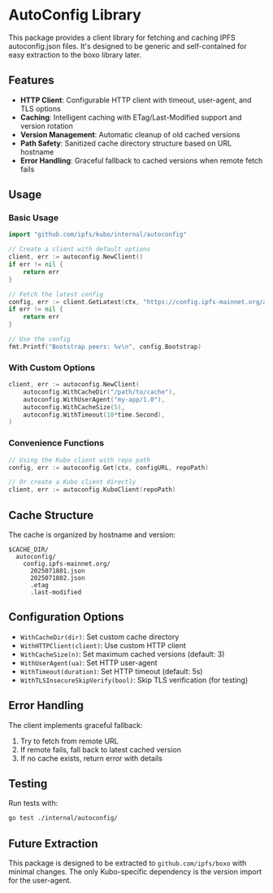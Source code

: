 # AutoConfig Library

This package provides a client library for fetching and caching IPFS autoconfig.json files. It's designed to be generic and self-contained for easy extraction to the boxo library later.

## Features

- **HTTP Client**: Configurable HTTP client with timeout, user-agent, and TLS options
- **Caching**: Intelligent caching with ETag/Last-Modified support and version rotation
- **Version Management**: Automatic cleanup of old cached versions
- **Path Safety**: Sanitized cache directory structure based on URL hostname
- **Error Handling**: Graceful fallback to cached versions when remote fetch fails

## Usage

### Basic Usage

```go
import "github.com/ipfs/kubo/internal/autoconfig"

// Create a client with default options
client, err := autoconfig.NewClient()
if err != nil {
    return err
}

// Fetch the latest config
config, err := client.GetLatest(ctx, "https://config.ipfs-mainnet.org/autoconfig.json")
if err != nil {
    return err
}

// Use the config
fmt.Printf("Bootstrap peers: %v\n", config.Bootstrap)
```

### With Custom Options

```go
client, err := autoconfig.NewClient(
    autoconfig.WithCacheDir("/path/to/cache"),
    autoconfig.WithUserAgent("my-app/1.0"),
    autoconfig.WithCacheSize(5),
    autoconfig.WithTimeout(10*time.Second),
)
```

### Convenience Functions

```go
// Using the Kubo client with repo path
config, err := autoconfig.Get(ctx, configURL, repoPath)

// Or create a Kubo client directly
client, err := autoconfig.KuboClient(repoPath)
```

## Cache Structure

The cache is organized by hostname and version:

```
$CACHE_DIR/
  autoconfig/
    config.ipfs-mainnet.org/
      2025071801.json
      2025071802.json
      .etag
      .last-modified
```

## Configuration Options

- `WithCacheDir(dir)`: Set custom cache directory
- `WithHTTPClient(client)`: Use custom HTTP client
- `WithCacheSize(n)`: Set maximum cached versions (default: 3)
- `WithUserAgent(ua)`: Set HTTP user-agent
- `WithTimeout(duration)`: Set HTTP timeout (default: 5s)
- `WithTLSInsecureSkipVerify(bool)`: Skip TLS verification (for testing)

## Error Handling

The client implements graceful fallback:
1. Try to fetch from remote URL
2. If remote fails, fall back to latest cached version
3. If no cache exists, return error with details

## Testing

Run tests with:
```bash
go test ./internal/autoconfig/
```

## Future Extraction

This package is designed to be extracted to `github.com/ipfs/boxo` with minimal changes. The only Kubo-specific dependency is the version import for the user-agent.